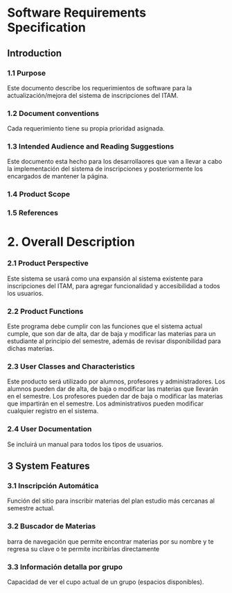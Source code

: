# Software Requirements Specification

## Introduction
### 1.1 Purpose
Este documento describe los requerimientos de software para la actualización/mejora del sistema de inscripciones del ITAM.

### 1.2 Document conventions
Cada requerimiento tiene su propia prioridad asignada.

### 1.3 Intended Audience and Reading Suggestions
Este documento esta hecho para los desarrollaores que van a llevar a cabo la implementación del sistema de inscripciones y posteriormente los encargados de mantener la página. 

### 1.4 Product Scope

### 1.5 References 

# 2. Overall Description

### 2.1 Product Perspective

Este sistema se usará como una expansión al sistema existente para inscripciones del ITAM, para agregar funcionalidad y accesibilidad a todos los usuarios.

### 2.2 Product Functions

Este programa debe cumplir con las funciones que el sistema actual cumple, que son dar de alta, dar de baja y modificar las materias para un estudiante al principio del semestre, además de revisar disponibilidad para dichas materias.

### 2.3 User Classes and Characteristics

Este producto será utilizado por alumnos, profesores y administradores.
Los alumnos pueden dar de alta, de baja o modificar las materias que llevarán en el semestre.
Los profesores pueden dar de baja o modificar las materias que impartirán en el semestre.
Los administrativos pueden modificar cualquier registro en el sistema.

### 2.4 User Documentation

Se incluirá un manual para todos los tipos de usuarios. 

## 3 System Features 

### 3.1 Inscripción Automática  
  Función del sitio para inscribir materias del plan estudio más cercanas al semestre actual.

### 3.2 Buscador de Materias
  barra de navegación que permite encontrar materias por su nombre y te regresa su clave o te permite incribirlas directamente

### 3.3 Información detalla por grupo
  Capacidad de ver el cupo actual de un grupo (espacios disponibles).


